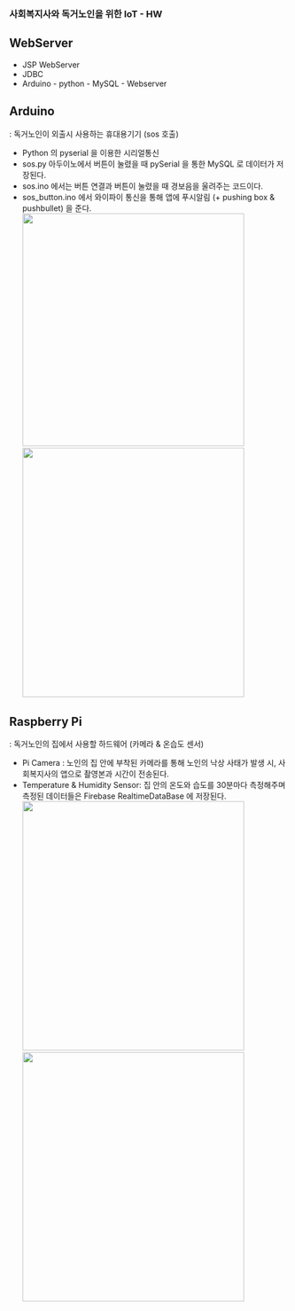 ### 사회복지사와 독거노인을 위한 IoT - HW 

## WebServer
- JSP WebServer 
- JDBC
- Arduino - python - MySQL - Webserver 

## Arduino
: 독거노인이 외출시 사용하는 휴대용기기  (sos 호출)
- Python 의 pyserial 을 이용한 시리얼통신 
- sos.py 아두이노에서 버튼이 눌렸을 때 pySerial 을 통한 MySQL 로 데이터가 저장된다. 
- sos.ino 에서는 버튼 연결과 버튼이 눌렸을 때 경보음을 울려주는 코드이다. 
- sos_button.ino 에서 와이파이 통신을 통해 앱에 푸시알림 (+ pushing box & pushbullet) 을 준다.
<img src="https://user-images.githubusercontent.com/48972530/97693423-80297b80-1ae4-11eb-9ffd-e139cf720a66.PNG"  width="400" height="420"><img src="https://user-images.githubusercontent.com/48972530/97692639-5facf180-1ae3-11eb-9185-99711f0648ea.png"  width="400" height="450">

## Raspberry Pi
: 독거노인의 집에서 사용할 하드웨어 (카메라 & 온습도 센서) 
- Pi Camera : 노인의 집 안에 부착된 카메라를 통해 노인의 낙상 사태가 발생 시, 사회복지사의 앱으로 촬영본과 시간이 전송된다.
- Temperature & Humidity Sensor: 집 안의 온도와 습도를 30분마다 측정해주며 측정된 데이터들은 Firebase RealtimeDataBase 에 저장된다.
<img src="https://user-images.githubusercontent.com/48972530/97726519-a2d28900-1b12-11eb-9e46-60ee71333ccc.png"  width="400" height="450"><img src="https://user-images.githubusercontent.com/48972530/97727580-ed083a00-1b13-11eb-8087-94f67bb82191.png"  width="400" height="450">
